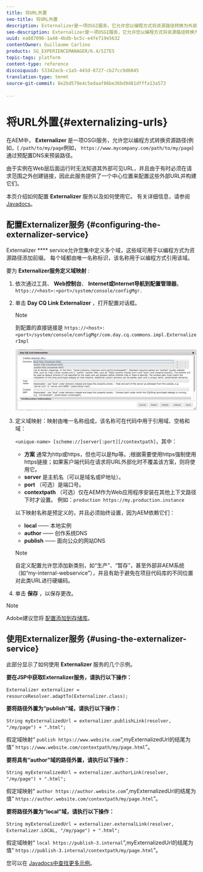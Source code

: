 ```yaml
---
title: 将URL外置
seo-title: 将URL外置
description: Externalizer是一项OSGI服务，它允许您以编程方式将资源路径转换为外部和绝对URL
seo-description: Externalizer是一项OSGI服务，它允许您以编程方式将资源路径转换为外部和绝对URL
uuid: ea887096-1a48-4bdb-bc5c-e4fe719e5632
contentOwner: Guillaume Carlino
products: SG_EXPERIENCEMANAGER/6.4/SITES
topic-tags: platform
content-type: reference
discoiquuid: 53342acb-c1a5-443d-8727-cb27cc9d6845
translation-type: tm+mt
source-git-commit: 8e2bd579e4c5edaaf86be36bd9d81dfffa13a573

---
```



# 将URL外置{#externalizing-urls}

在AEM中， **Externalizer** 是一项OSGI服务，允许您以编程方式转换资源路径(例如，( `/path/to/my/page`例如， `https://www.mycompany.com/path/to/my/page`)通过预配置DNS来预装路径。

由于实例在Web层后面运行时无法知道其外部可见URL，并且由于有时必须在请求范围之外创建链接，因此此服务提供了一个中心位置来配置这些外部URL并构建它们。

本页介绍如何配置 **Externalizer** 服务以及如何使用它。 有关详细信息，请参阅 [Javadocs](https://helpx.adobe.com/experience-manager/6-4/sites/developing/using/reference-materials/javadoc/com/day/cq/commons/Externalizer.html)。

## 配置Externalizer服务 {#configuring-the-externalizer-service}

Externalizer **** service允许您集中定义多个域，这些域可用于以编程方式为资源路径添加前缀。 每个域都由唯一名称标识，该名称用于以编程方式引用该域。

要为 **Externalizer服务定义域映射** :

1. 依次通过工具、 **Web控制台**、 **Internet或Internet导航到配置管理器**。 `https://<host>:<port>/system/console/configMgr.`
1. 单击 **Day CQ Link Externalizer** ，打开配置对话框。

   >[!NOTE]
   >
   >到配置的直接链接是 `https://<host>:<port>/system/console/configMgr/com.day.cq.commons.impl.ExternalizerImpl`

   ![chlimage_1-44](assets/chlimage_1-44.png)

1. 定义域映射：映射由唯一名称组成，该名称可在代码中用于引用域、空格和域：

   `<unique-name> [scheme://]server[:port][/contextpath]`，其中：

   * **方案** 通常为http或https，但也可以是ftp等。;根据需要使用https强制使用https链接；如果客户端代码在请求将URL外部化时不覆盖该方案，则将使用它。
   * **server** 是主机名（可以是域名或IP地址）。
   * **port** （可选）是端口号。
   * **contextpath** （可选）仅在AEM作为Web应用程序安装在其他上下文路径下时才设置。
   例如：`production https://my.production.instance`

   以下映射名称是预定义的，并且必须始终设置，因为AEM依赖它们：

   * **local** —— 本地实例
   * **author** —— 创作系统DNS
   * **publish** —— 面向公众的网站DNS
   >[!NOTE]
   >
   >自定义配置允许您添加新类别，如“生产”、“暂存”，甚至外部非AEM系统（如“my-internal-webservice”），并且有助于避免在项目代码库的不同位置对此类URL进行硬编码。

1. 单击 **保存** ，以保存更改。

>[!NOTE]
>
>Adobe建议您将 [配置添加到存储库](/help/sites-deploying/configuring-osgi.md#adding-a-new-configuration-to-the-repository)。

## 使用Externalizer服务 {#using-the-externalizer-service}

此部分显示了如何使用 **Externalizer** 服务的几个示例。

**要在JSP中获取Externalizer服务，请执行以下操作：**

`Externalizer externalizer = resourceResolver.adaptTo(Externalizer.class);`

**要将路径外置为“publish”域，请执行以下操作：**

`String myExternalizedUrl = externalizer.publishLink(resolver, "/my/page") + ".html";`

假定域映射“ `publish https://www.website.com`”,myExternalizedUrl的结尾为值“ `https://www.website.com/contextpath/my/page.html`”。

**要将具有“author”域的路径外置，请执行以下操作：**

`String myExternalizedUrl = externalizer.authorLink(resolver, "/my/page") + ".html";`

假定域映射“ `author https://author.website.com`”,myExternalizedUrl的结尾为值“ `https://author.website.com/contextpath/my/page.html`”。

**要将路径外置为“local”域，请执行以下操作：**

`String myExternalizedUrl = externalizer.externalLink(resolver, Externalizer.LOCAL, "/my/page") + ".html";`

假定域映射“ `local https://publish-3.internal`”,myExternalizedUrl的结尾为值“ `https://publish-3.internal/contextpath/my/page.html`”。

您可以在 [Javadocs中查找更多示例](https://helpx.adobe.com/experience-manager/6-4/sites/developing/using/reference-materials/javadoc/com/day/cq/commons/Externalizer.html)。

